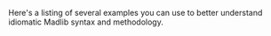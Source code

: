 Here's a listing of several examples you can use to better understand idiomatic Madlib syntax and methodology.


